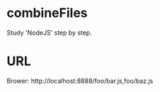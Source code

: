 # combineFiles
Study 'NodeJS' step by step.
# URL
Brower: http://localhost:8888/foo/bar.js,foo/baz.js
